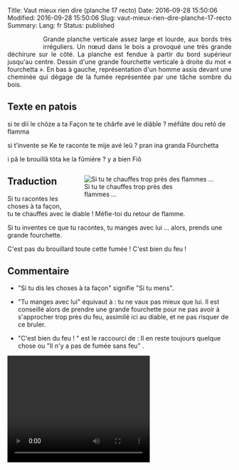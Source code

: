 Title: Vaut mieux rien dire (planche 17 recto)
Date: 2016-09-28 15:50:06
Modified: 2016-09-28 15:50:06
Slug: vaut-mieux-rien-dire-planche-17-recto
Summary: 
Lang: fr
Status: published


<figure class="image-block" style="float: left;">
  <img alt="" src="{static}/images/planche_17.png">
  <figcaption style="max-width: 268px"></figcaption>
</figure>
<p style="text-align:justify;">Grande planche verticale assez large et lourde, aux bords très irréguliers. Un nœud dans le bois a provoqué une très grande déchirure sur le côté.
La planche est fendue à partir du bord supérieur jusqu'au centre.
Dessin d'une grande fourchette verticale à droite du mot « fourchetta ».
En bas à gauche, représentation d'un homme assis devant une cheminée qui dégage de la fumée représentée par une tâche sombre du bois. </p>

## Texte en patois
si te diï le chôze a ta Façon te te chârfe avé le diâble ? méfiâte dou retó de flamma

si t’invente  se Ke te raconte te mije avé leû ? pran ina granda Fôurchetta

i pâ le brouillâ tôta ke la fûmiére ? y a bien Fiô

<figure class="image-block" style="float: right;">
  <img alt="Si tu te chauffes trop près des flammes ..." src="{static}/images/planche_17_detail_cheminee.png">
  <figcaption style="max-width: 253px">Si tu te chauffes trop près des flammes ...</figcaption>
</figure>



## Traduction
Si tu racontes les choses à ta façon, tu te chauffes avec le diable !  Méfie-toi du retour de flamme.

Si tu inventes ce que tu racontes, tu manges avec lui ...  alors, prends une grande fourchette.

C'est pas du brouillard toute cette fumée !  C'est bien du feu !


## Commentaire
- "Si tu dis les choses à ta façon" signifie "Si tu mens".

- "Tu manges avec lui" équivaut à : tu ne vaux pas mieux que lui.
Il est conseillé alors de prendre une grande fourchette pour ne pas avoir à s'approcher trop près du feu, assimilé ici au diable, et ne pas risquer de ce bruler.
- "C'est bien du feu ! " est le raccourci de : Il en reste toujours quelque chose ou "Il n'y a pas de fumée sans feu" .




<video width="320" height="240" controls>
  <source src="https://d1njpgd0ygatdn.cloudfront.net/video_17.mp4" type="video/mp4">
</video>

